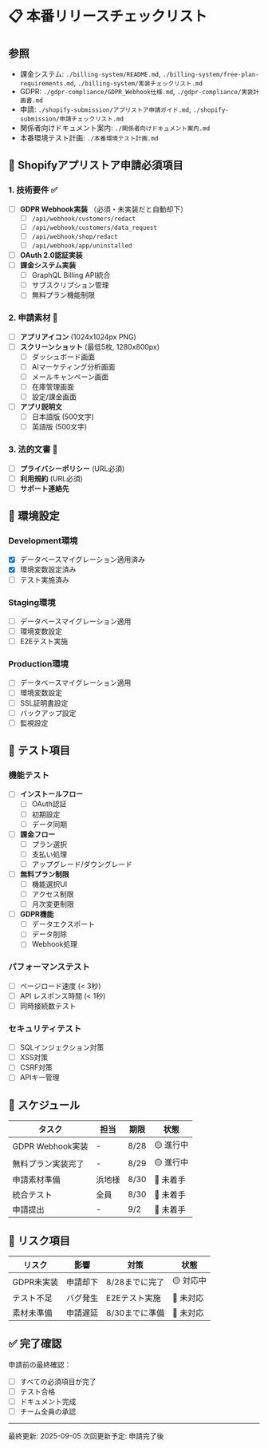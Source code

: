 # 📋 本番リリースチェックリスト

## 参照
- 課金システム: `./billing-system/README.md`, `./billing-system/free-plan-requirements.md`, `./billing-system/実装チェックリスト.md`
- GDPR: `./gdpr-compliance/GDPR_Webhook仕様.md`, `./gdpr-compliance/実装計画書.md`
- 申請: `./shopify-submission/アプリストア申請ガイド.md`, `./shopify-submission/申請チェックリスト.md`
- 関係者向けドキュメント案内: `./関係者向けドキュメント案内.md`
- 本番環境テスト計画: `./本番環境テスト計画.md`

## 🎯 Shopifyアプリストア申請必須項目

### 1. 技術要件 ✅
- [ ] **GDPR Webhook実装** （必須・未実装だと自動却下）
  - [ ] `/api/webhook/customers/redact`
  - [ ] `/api/webhook/customers/data_request`
  - [ ] `/api/webhook/shop/redact`
  - [ ] `/api/webhook/app/uninstalled`
- [ ] **OAuth 2.0認証実装**
- [ ] **課金システム実装**
  - [ ] GraphQL Billing API統合
  - [ ] サブスクリプション管理
  - [ ] 無料プラン機能制限

### 2. 申請素材 📸
- [ ] **アプリアイコン** (1024x1024px PNG)
- [ ] **スクリーンショット** (最低5枚, 1280x800px)
  - [ ] ダッシュボード画面
  - [ ] AIマーケティング分析画面
  - [ ] メールキャンペーン画面
  - [ ] 在庫管理画面
  - [ ] 設定/課金画面
- [ ] **アプリ説明文**
  - [ ] 日本語版 (500文字)
  - [ ] 英語版 (500文字)

### 3. 法的文書 📄
- [ ] **プライバシーポリシー** (URL必須)
- [ ] **利用規約** (URL必須)
- [ ] **サポート連絡先**

## 🔧 環境設定

### Development環境
- [x] データベースマイグレーション適用済み
- [x] 環境変数設定済み
- [ ] テスト実施済み

### Staging環境
- [ ] データベースマイグレーション適用
- [ ] 環境変数設定
- [ ] E2Eテスト実施

### Production環境
- [ ] データベースマイグレーション適用
- [ ] 環境変数設定
- [ ] SSL証明書設定
- [ ] バックアップ設定
- [ ] 監視設定

## 🧪 テスト項目

### 機能テスト
- [ ] **インストールフロー**
  - [ ] OAuth認証
  - [ ] 初期設定
  - [ ] データ同期
- [ ] **課金フロー**
  - [ ] プラン選択
  - [ ] 支払い処理
  - [ ] アップグレード/ダウングレード
- [ ] **無料プラン制限**
  - [ ] 機能選択UI
  - [ ] アクセス制限
  - [ ] 月次変更制限
- [ ] **GDPR機能**
  - [ ] データエクスポート
  - [ ] データ削除
  - [ ] Webhook処理

### パフォーマンステスト
- [ ] ページロード速度 (< 3秒)
- [ ] API レスポンス時間 (< 1秒)
- [ ] 同時接続数テスト

### セキュリティテスト
- [ ] SQLインジェクション対策
- [ ] XSS対策
- [ ] CSRF対策
- [ ] APIキー管理

## 📅 スケジュール

| タスク | 担当 | 期限 | 状態 |
|-------|------|------|------|
| GDPR Webhook実装 | - | 8/28 | 🟡 進行中 |
| 無料プラン実装完了 | - | 8/29 | 🟡 進行中 |
| 申請素材準備 | 浜地様 | 8/30 | 🔴 未着手 |
| 統合テスト | 全員 | 8/30 | 🔴 未着手 |
| 申請提出 | - | 9/2 | 🔴 未着手 |

## 🚨 リスク項目

| リスク | 影響 | 対策 | 状態 |
|--------|------|------|------|
| GDPR未実装 | 申請却下 | 8/28までに完了 | 🟡 対応中 |
| テスト不足 | バグ発生 | E2Eテスト実施 | 🔴 未対応 |
| 素材未準備 | 申請遅延 | 8/30までに準備 | 🔴 未対応 |

## ✅ 完了確認

申請前の最終確認：
- [ ] すべての必須項目が完了
- [ ] テスト合格
- [ ] ドキュメント完成
- [ ] チーム全員の承認

---
最終更新: 2025-09-05
次回更新予定: 申請完了後